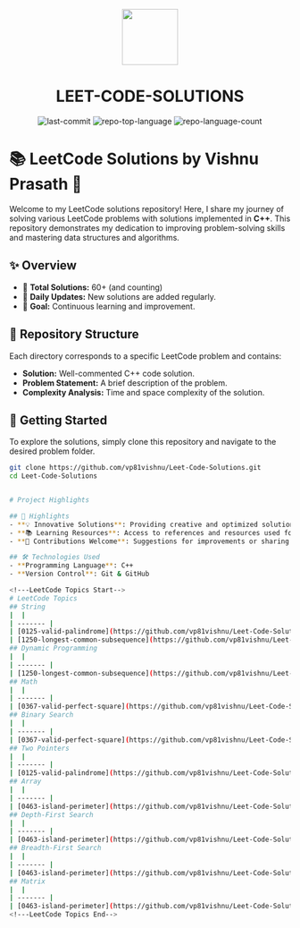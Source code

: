 <p align="center">
  <img src="https://cdn-icons-png.flaticon.com/512/6295/6295417.png" width="100" />
</p>
<p align="center">
    <h1 align="center">LEET-CODE-SOLUTIONS</h1>
</p>
<p align="center">
	<img src="https://img.shields.io/github/last-commit/vp81vishnu/Leet-Code-Solutions?style=flat&logo=git&logoColor=white&color=0080ff" alt="last-commit">
	<img src="https://img.shields.io/github/languages/top/vp81vishnu/Leet-Code-Solutions?style=flat&color=0080ff" alt="repo-top-language">
	<img src="https://img.shields.io/github/languages/count/vp81vishnu/Leet-Code-Solutions?style=flat&color=0080ff" alt="repo-language-count">
<p>

# 📚 LeetCode Solutions by Vishnu Prasath 🚀

Welcome to my LeetCode solutions repository! Here, I share my journey of solving various LeetCode problems with solutions implemented in **C++**. This repository demonstrates my dedication to improving problem-solving skills and mastering data structures and algorithms.

## ✨ Overview

- 🌟 **Total Solutions:** 60+ (and counting)
- 🔄 **Daily Updates:** New solutions are added regularly.
- 🎯 **Goal:** Continuous learning and improvement.

## 📂 Repository Structure

Each directory corresponds to a specific LeetCode problem and contains:

- **Solution:** Well-commented C++ code solution.
- **Problem Statement:** A brief description of the problem.
- **Complexity Analysis:** Time and space complexity of the solution.

## 🚀 Getting Started

To explore the solutions, simply clone this repository and navigate to the desired problem folder.

```bash
git clone https://github.com/vp81vishnu/Leet-Code-Solutions.git
cd Leet-Code-Solutions


# Project Highlights

## 🌟 Highlights
- **💡 Innovative Solutions**: Providing creative and optimized solutions for challenging problems.
- **📚 Learning Resources**: Access to references and resources used for understanding complex problems.
- **🤝 Contributions Welcome**: Suggestions for improvements or sharing your own solutions are encouraged!

## 🛠 Technologies Used
- **Programming Language**: C++
- **Version Control**: Git & GitHub

<!---LeetCode Topics Start-->
# LeetCode Topics
## String
|  |
| ------- |
| [0125-valid-palindrome](https://github.com/vp81vishnu/Leet-Code-Solutions/tree/master/0125-valid-palindrome) |
| [1250-longest-common-subsequence](https://github.com/vp81vishnu/Leet-Code-Solutions/tree/master/1250-longest-common-subsequence) |
## Dynamic Programming
|  |
| ------- |
| [1250-longest-common-subsequence](https://github.com/vp81vishnu/Leet-Code-Solutions/tree/master/1250-longest-common-subsequence) |
## Math
|  |
| ------- |
| [0367-valid-perfect-square](https://github.com/vp81vishnu/Leet-Code-Solutions/tree/master/0367-valid-perfect-square) |
## Binary Search
|  |
| ------- |
| [0367-valid-perfect-square](https://github.com/vp81vishnu/Leet-Code-Solutions/tree/master/0367-valid-perfect-square) |
## Two Pointers
|  |
| ------- |
| [0125-valid-palindrome](https://github.com/vp81vishnu/Leet-Code-Solutions/tree/master/0125-valid-palindrome) |
## Array
|  |
| ------- |
| [0463-island-perimeter](https://github.com/vp81vishnu/Leet-Code-Solutions/tree/master/0463-island-perimeter) |
## Depth-First Search
|  |
| ------- |
| [0463-island-perimeter](https://github.com/vp81vishnu/Leet-Code-Solutions/tree/master/0463-island-perimeter) |
## Breadth-First Search
|  |
| ------- |
| [0463-island-perimeter](https://github.com/vp81vishnu/Leet-Code-Solutions/tree/master/0463-island-perimeter) |
## Matrix
|  |
| ------- |
| [0463-island-perimeter](https://github.com/vp81vishnu/Leet-Code-Solutions/tree/master/0463-island-perimeter) |
<!---LeetCode Topics End-->
